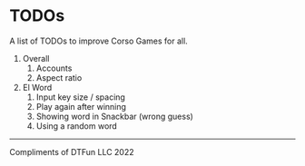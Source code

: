 # TODOs

A list of TODOs to improve Corso Games for all.

1. Overall
    1. Accounts
    2. Aspect ratio
2. El Word
    1. Input key size / spacing
    2. Play again after winning
    3. Showing word in Snackbar (wrong guess)
    4. Using a random word

---

Compliments of DTFun LLC 2022